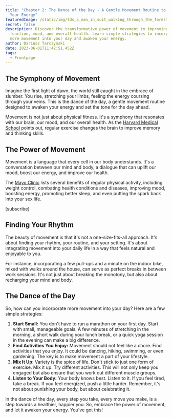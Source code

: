 ```yaml
---
title: "Chapter 2: The Dance of the Day - A Gentle Movement Routine to Awaken
  Your Energy"
featuredImage: /static/img/tds_a_man_in_suit_walking_through_the_forest_light_colorful_ske_83c7cd3d-e9fe-49bc-8379-03d411908bfb.png
secret: false
description: Discover the transformative power of movement in improving brain
  function, mood, and overall health. Learn simple strategies to incorporate
  more movement into your day and awaken your energy.
author: Dariusz Tarczyński
date: 2023-06-01T11:42:51.452Z
tags:
  - Frontpage
---
```

## The Symphony of Movement

Imagine the first light of dawn, the world still caught in the embrace of slumber. You rise, stretching your limbs, feeling the energy coursing through your veins. This is the dance of the day, a gentle movement routine designed to awaken your energy and set the tone for the day ahead.

Movement is not just about physical fitness. It's a symphony that resonates with our brain, our mood, and our overall health. As the [Harvard Medical School](https://www.health.harvard.edu/blog/regular-exercise-changes-brain-improve-memory-thinking-skills-201404097110) points out, regular exercise changes the brain to improve memory and thinking skills.

## The Power of Movement

Movement is a language that every cell in our body understands. It's a conversation between our mind and body, a dialogue that can uplift our mood, boost our energy, and improve our health.

The [Mayo Clinic](https://www.mayoclinic.org/healthy-lifestyle/fitness/in-depth/exercise/art-20048389) lists several benefits of regular physical activity, including weight control, combating health conditions and diseases, improving mood, boosting energy, promoting better sleep, and even putting the spark back into your sex life.

[subscribe]

## Finding Your Rhythm

The beauty of movement is that it's not a one-size-fits-all approach. It's about finding your rhythm, your routine, and your setting. It's about integrating movement into your daily life in a way that feels natural and enjoyable to you.

For instance, incorporating a few pull-ups and a minute on the indoor bike, mixed with walks around the house, can serve as perfect breaks in between work sessions. It's not just about breaking the monotony, but also about recharging your mind and body.

## The Dance of the Day

So, how can you incorporate more movement into your day? Here are a few simple strategies:

1. **Start Small:** You don't have to run a marathon on your first day. Start with small, manageable goals. A few minutes of stretching in the morning, a short walk during your lunch break, or a quick yoga session in the evening can make a big difference.
2. **Find Activities You Enjoy:** Movement should not feel like a chore. Find activities that you enjoy. It could be dancing, hiking, swimming, or even gardening. The key is to make movement a part of your lifestyle.
3. **Mix It Up:** Variety is the spice of life. Don't stick to just one form of exercise. Mix it up. Try different activities. This will not only keep you engaged but also ensure that you work out different muscle groups.
4. **Listen to Your Body:** Your body knows best. Listen to it. If you feel tired, take a break. If you feel energized, push a little harder. Remember, it's not about punishing your body, but about celebrating it.

In the dance of the day, every step you take, every move you make, is a step towards a healthier, happier you. So, embrace the power of movement, and let it awaken your energy. You've got this!